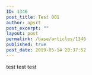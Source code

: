 ```yaml
---
ID: 1346
post_title: Test 001
author: apsrt
post_excerpt: ""
layout: post
permalink: /base/articles/1346
published: true
post_date: 2019-05-14 20:37:52
---
```

<!-- wp:paragraph -->
<p>test test test</p>
<!-- /wp:paragraph -->